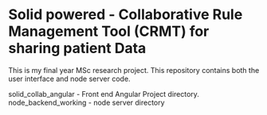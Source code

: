 # Solid powered - Collaborative Rule Management Tool (CRMT) for sharing patient Data
This is my final year MSc research project. This repository contains both the user interface and node server code. 

solid_collab_angular - Front end Angular Project directory.<br />
node_backend_working - node server directory<br />


